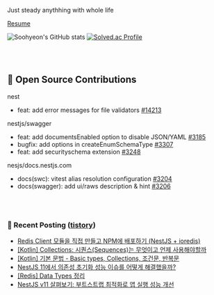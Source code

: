 Just steady anythhing with whole life

[Resume](https://patch-waiter-7c4.notion.site/Backend-Engineer-9e9f886bd1c24018bf1b8eec81ed14eb)

![Soohyeon's GitHub stats](https://github-readme-stats.vercel.app/api?username=mag123c&show_icons=true&theme=dark)
[![Solved.ac Profile](http://mazassumnida.wtf/api/v2/generate_badge?boj=diehreo)](https://solved.ac/diehreo/)

<br>
<br>

## 📖 Open Source Contributions
nest
 - feat: add error messages for file validators [#14213](https://github.com/nestjs/nest/pull/14213)

nestjs/swagger
 - feat: add documentsEnabled option to disable JSON/YAML [#3185](https://github.com/nestjs/swagger/pull/3185)
 - bugfix: add options in createEnumSchemaType [#3307](https://github.com/nestjs/swagger/pull/3307)
 - feat: add securityschema extension [#3248](https://github.com/nestjs/swagger/pull/3248)
 
nesjs/docs.nestjs.com
 - docs(swc): vitest alias resolution configuration [#3204](https://github.com/nestjs/docs.nestjs.com/pull/3204/checks)
 - docs(swagger): add ui/raws description & hint [#3206](https://github.com/nestjs/docs.nestjs.com/pull/3206/checks)
 


<br>
<br>



### 📕 Recent Posting ([tistory](https://mag1c.tistory.com))
- [Redis Client 모듈을 직접 만들고 NPM에 배포하기 (NestJS + ioredis)](https://mag1c.tistory.com/561)</br>
- [[Kotlin] Collections: 시퀀스(Sequences)는 무엇이고 언제 사용해야할까](https://mag1c.tistory.com/559)</br>
- [[Kotlin] 기본 문법 - Basic types, Collections, 조건문, 반복문](https://mag1c.tistory.com/558)</br>
- [NestJS 11에서 의존성 초기화 성능 이슈를 어떻게 해결했을까?](https://mag1c.tistory.com/556)</br>
- [[Redis] Data Types 정리](https://mag1c.tistory.com/555)</br>
- [NestJS v11 살펴보기: 부트스트랩 최적화로 앱 실행 성능 개선](https://mag1c.tistory.com/553)</br>
